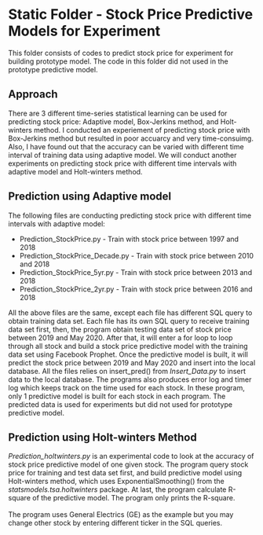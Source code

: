 # Static Folder - Stock Price Predictive Models for Experiment
This folder consists of codes to predict stock price for experiment for building prototype model. The code in this folder did not used in the prototype predictive model. 

## Approach
There are 3 different time-series statistical learning can be used for predicting stock price: Adaptive model, Box-Jerkins method, and Holt-winters method. I conducted an experiement of predicting stock price with Box-Jerkins method but resulted in poor accuarcy and very time-consuimg. Also, I have found out that the accuracy can be varied with different time interval of training data using adaptive model. We will conduct another experiments on predicting stock price with different time intervals with adaptive model and Holt-winters method.

## Prediction using Adaptive model
The following files are conducting predicting stock price with different time intervals with adaptive model:
<ul>
	<li>Prediction_StockPrice.py - Train with stock price between 1997 and 2018</li>
	<li>Prediction_StockPrice_Decade.py - Train with stock price between 2010 and 2018</li>
	<li>Prediction_StockPrice_5yr.py - Train with stock price between 2013 and 2018</li>
	<li>Prediction_StockPrice_2yr.py - Train with stock price between 2016 and 2018</li>
</ul>
All the above files are the same, except each file has different SQL query to obtain training data set. Each file has its own SQL query to receive training data set first, then, the program obtain testing data set of stock price between 2019 and May 2020. After that, it will enter a for loop to loop through all stock and build a stock price predictive model with the training data set using Facebook Prophet. Once the predictive model is built, it will predict the stock price between 2019 and May 2020 and insert into the local database. All the files relies on insert_pred() from <i>Insert_Data.py</i> to insert data to the local database. The programs also produces error log and timer log which keeps track on the time used for each stock. In these program, only 1 predictive model is built for each stock in each program. The predicted data is used for experiments but did not used for prototype predictive model.

## Prediction using Holt-winters Method
<i>Prediction_holtwinters.py</i> is an experimental code to look at the accuracy of stock price predictive model of one given stock. The program query stock price for training and test data set first, and build predictive model using Holt-winters method, which uses ExponentialSmoothing() from the <i>statsmodels.tsa.holtwinters</i> package. At last, the program calculate R-square of the predictive model. The program only prints the R-square.
<br><br>
The program uses General Electrics (GE) as the example but you may change other stock by entering different ticker in the SQL queries.